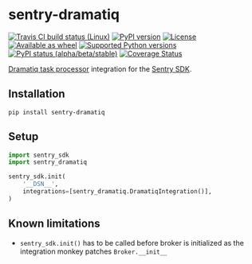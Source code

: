 # sentry-dramatiq

[![Travis CI build status (Linux)](https://travis-ci.org/jmagnusson/sentry-dramatiq.svg?branch=master)](https://travis-ci.org/jmagnusson/sentry-dramatiq)
[![PyPI version](https://img.shields.io/pypi/v/sentry-dramatiq.svg)](https://pypi.python.org/pypi/sentry-dramatiq/)
[![License](https://img.shields.io/pypi/l/sentry-dramatiq.svg)](https://pypi.python.org/pypi/sentry-dramatiq/)
[![Available as wheel](https://img.shields.io/pypi/wheel/sentry-dramatiq.svg)](https://pypi.python.org/pypi/sentry-dramatiq/)
[![Supported Python versions](https://img.shields.io/pypi/pyversions/sentry-dramatiq.svg)](https://pypi.python.org/pypi/sentry-dramatiq/)
[![PyPI status (alpha/beta/stable)](https://img.shields.io/pypi/status/sentry-dramatiq.svg)](https://pypi.python.org/pypi/sentry-dramatiq/)
[![Coverage Status](https://coveralls.io/repos/github/jmagnusson/sentry-dramatiq/badge.svg?branch=master)](https://coveralls.io/github/jmagnusson/sentry-dramatiq?branch=master)

[Dramatiq task processor](https://dramatiq.io/) integration for the [Sentry SDK](https://docs.sentry.io/error-reporting/quickstart/?platform=python).

## Installation

```
pip install sentry-dramatiq
```

## Setup

```python
import sentry_sdk
import sentry_dramatiq

sentry_sdk.init(
    '__DSN__',
    integrations=[sentry_dramatiq.DramatiqIntegration()],
)
```


## Known limitations

- `sentry_sdk.init()` has to be called before broker is initialized as the integration monkey patches `Broker.__init__`
